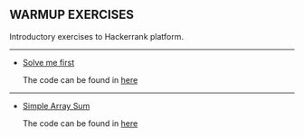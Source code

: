 ## WARMUP EXERCISES

Introductory exercises to Hackerrank platform.

---

- [Solve me first](https://www.hackerrank.com/challenges/solve-me-first)

   The code can be found in [here](solve-me-first.py)
   
---

- [Simple Array Sum](https://www.hackerrank.com/challenges/simple-array-sum)

   The code can be found in [here](simple-array-sum.py)
 





